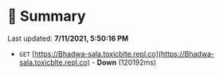 # 📖 Summary
Last updated: **7/11/2021, 5:50:16 PM**

- `GET` [https://Bhadwa-sala.toxicblte.repl.co](https://Bhadwa-sala.toxicblte.repl.co) - **Down** (120192ms)
